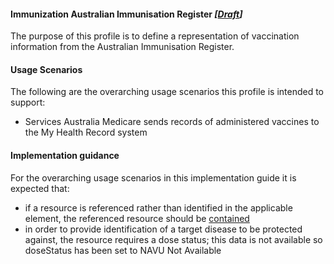 #### Immunization Australian Immunisation Register  *[[Draft](http://hl7.org/fhir/stu3/valueset-publication-status.html)]*
The purpose of this profile is to define a representation of vaccination information from the Australian Immunisation Register.

#### Usage Scenarios
The following are the overarching usage scenarios this profile is intended to support:
* Services Australia Medicare sends records of administered vaccines to the My Health Record system

#### Implementation guidance
For the overarching usage scenarios in this implementation guide it is expected that:
* if a resource is referenced rather than identified in the applicable element, the referenced resource should be [contained](https://www.hl7.org/fhir/STU3/references.html#contained)
* in order to provide identification of a target disease to be protected against, the resource requires a dose status; this data is not available so doseStatus has been set to NAVU Not Available

